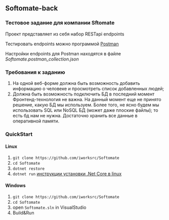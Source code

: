 ## Softomate-back
### Тестовое задание для компании Sftomate

Проект представляет из себя набор RESTapi endpoints

Тестировать endpoints можно программой [Postman](https://www.getpostman.com/apps)

Настройки endpoints для Postman находятся в файле *Softomate.postman_collection.json*

### Требования к заданию
 1. На одной веб-форме должна быть возможность добавить информацию о человеке и просмотреть список добавленных людей;
 2. Должна быть возможность подключить БД в последний момент Фронтенд-технология не важна. На данный момент еще не принято решение, какую БД мы используем. Более того, не ясно будем мы использовать SQL или NoSQL БД (может даже плоские файлы); то есть бд нам не нужна. Достаточно хранить все данные в оперативной памяти.
 
### QuickStart

#### Linux
 1. ```git clone https://github.com/iworksrc/Softomate```
 2. ```cd Softomate```
 3. ```dotnet restore```
 4. ```dotnet run```
[инструкции установки .Net Core в linux](https://www.microsoft.com/net/download/linux)

#### Windows
 1. ```git clone https://github.com/iworksrc/Softomate```
 2. ```cd Softomate```
 3. open ```Softomate.sln``` in VisualStudio
 4. Build&Run
 
 
